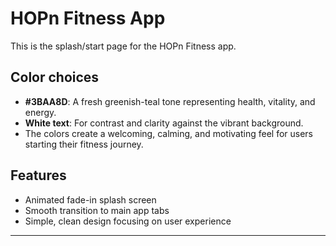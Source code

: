 # HOPn Fitness App

This is the splash/start page for the HOPn Fitness app.

## Color choices

- **#3BAA8D**: A fresh greenish-teal tone representing health, vitality, and energy.
- **White text**: For contrast and clarity against the vibrant background.
- The colors create a welcoming, calming, and motivating feel for users starting their fitness journey.

## Features

- Animated fade-in splash screen
- Smooth transition to main app tabs
- Simple, clean design focusing on user experience

---
